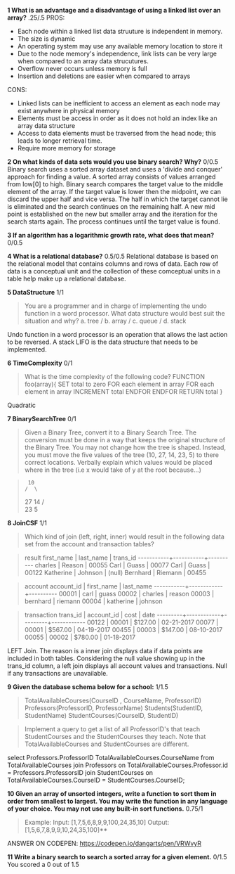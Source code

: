 **1 What is an advantage and a disadvantage of using a linked list over an array?** .25/.5
PROS:
   - Each node within a linked list data struuture is independent in memory.
   - The size is dynamic
   - An operating system may use any available memory location to store it
   - Due to the node memory's independence, link lists can be very large when compared to an array data strucutures.
   - Overflow never occurs unless memory is full
   - Insertion and deletions are easier when compared to arrays

CONS:
   - Linked lists can be inefficient to access an element as each node may exist anywhere in physical memory
   - Elements must be access in order as it does not hold an index like an array data structure
   - Access to data elements must be traversed from the head node; this leads to longer retrieval time.
   - Require more memory for storage


**2 On what kinds of data sets would you use binary search? Why?** 0/0.5
Binary search uses a sorted array dataset and uses a 'divide and conquer' approach for finding a value.  A sorted array consists of values arranged from low[0] to high.  Binary search compares the target value to the middle element of the array.  If the target value is lower then the midpoint, we can discard the upper half and vice versa.  The half in which the target cannot lie is eliminated and the search continues on the remaining half.  A new mid point is established on the new but smaller array and the iteration for the search starts again.  The process continues until the target value is found.


**3 If an algorithm has a logarithmic growth rate, what does that mean?** 0/0.5



**4 What is a relational database?** 0.5/0.5
Relational database is based on the relational model that contains columns and rows of data.  Each row of data is a conceptual unit and the collection of these comceptual units in a table help make up a relational database.


**5 DataStructure** 1/1
> You are a programmer and in charge of implementing the undo function in a word processor.  What data structure would best suit the situation and why?
> a. tree / b. array / c. queue / d. stack

Undo function in a word processor is an operation that allows the last action to be reversed.  A stack LIFO is the data structure that needs to be implemented.


**6 TimeComplexity** 0/1
> What is the time complexity of the following code?
> FUNCTION foo(array){
>     SET total to zero
>     FOR each element in array
>        FOR each element in array
>           INCREMENT total
>        ENDFOR
>     ENDFOR
>    RETURN total
> }

Quadratic

**7 BinarySearchTree** 0/1
>Given a Binary Tree, convert it to a Binary Search Tree.  The conversion must be done in a way that keeps the original structure of the Binary Tree.  You may not change how the tree is shaped.  Instead, you must move the five values of the tree (10, 27, 14, 23, 5) to there correct locations.  Verbally explain which values would be placed where in the tree (i.e x would take of y at the root because...)

>      10
>     /  \
>   27    14
>  /        \
>23          5




**8 JoinCSF** 1/1
> Which kind of join (left, right, inner) would result in the following data set from the account and transaction tables?

>result
>     first_name | last_name | trans_id
>     -----------+-----------+----------
>     charles    | Reason    | 00055
>     Carl       | Guass     | 00077
>     Carl       | Guass     | 00122
>     Katherine  | Johnson   | (null)
>     Bernhard   | Riemann   | 00455

>account
>     account_id | first_name | last_name
>     -----------+------------+----------
>     00001      | carl       | guass
>     00002      | charles    | reason
>     00003      | bernhard   | riemann
>     00004      | katherine  | johnson

>transaction
>     trans_id | account_id | cost    | date
>     ---------+------------+---------+------------
>     00122    | 00001      | $127.00 | 02-21-2017
>     00077    | 00001      | $567.00 | 04-19-2017
>     00455    | 00003      | $147.00 | 08-10-2017
>     00055    | 00002      | $780.00 | 01-18-2017

LEFT Join.  The reason is a inner join displays data if data points are included in both tables.  Considering the null value showing up in the trans_id column, a left join displays all account values and transactions.  Null if any transactions are unavailable.


**9 Given the database schema below for a school:** 1/1.5
> TotalAvailableCourses(CourseID , CourseName, ProfessorID)
> Professors(ProfessorID, ProfessorName)
> Students(StudentID, StudentName)
> StudentCourses(CourseID, StudentID)

>Implement a query to get a list of all ProfessorID's that teach StudentCourses and the StudentCourses they teach. Note that TotalAvailableCourses and StudentCourses are different.

   select Professors.ProfessorID TotalAvailableCourses.CourseName
   from TotalAvailableCourses
   join Professors on TotalAvailableCourses.Professor.id = Professors.ProfessorsID
   join StudentCourses on TotalAvailableCourses.CourseID = StudentCourses.CourseID;


**10 Given an array of unsorted integers, write a function to sort them in order from smallest to largest. You may write the function in any language of your choice. You may not use any built-in sort functions.** 0.75/1
>   Example:
>   Input: [1,7,5,6,8,9,9,100,24,35,10]
>   Output: [1,5,6,7,8,9,9,10,24,35,100]**

ANSWER ON CODEPEN: https://codepen.io/dangarts/pen/VRWvyR


**11 Write a binary search to search a sorted array for a given element.** 0/1.5
You scored a 0 out of 1.5